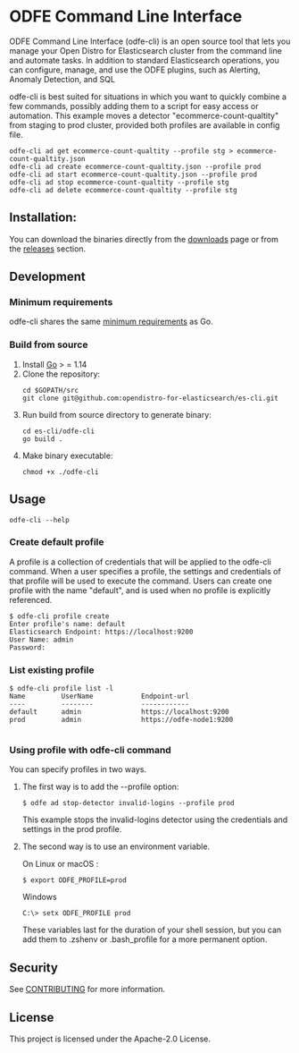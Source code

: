 # ODFE Command Line Interface

ODFE Command Line Interface (odfe-cli) is an open source tool that lets you manage your Open Distro for Elasticsearch
cluster from the command line and automate tasks. In addition to standard Elasticsearch operations, you can configure,
manage, and use the ODFE plugins, such as Alerting, Anomaly Detection, and SQL

odfe-cli is best suited for situations in which you want to quickly combine a few commands, possibly adding them to
a script for easy access or automation. This example moves a detector "ecommerce-count-qualtity" from staging
to prod cluster, provided both profiles are available in config file.

```
odfe-cli ad get ecommerce-count-qualtity --profile stg > ecommerce-count-qualtity.json
odfe-cli ad create ecommerce-count-qualtity.json --profile prod
odfe-cli ad start ecommerce-count-qualtity.json --profile prod
odfe-cli ad stop ecommerce-count-qualtity --profile stg
odfe-cli ad delete ecommerce-count-qualtity --profile stg
```
## Installation:

You can download the binaries directly from the [downloads](https://opendistro.github.io/for-elasticsearch/downloads.html) page
or from the [releases](https://github.com/opendistro-for-elasticsearch/es-cli/releases) section.


## Development

### Minimum requirements

odfe-cli shares the same [minimum requirements](https://github.com/golang/go/wiki/MinimumRequirements#minimum-requirements) as Go.

### Build from source
1. Install [Go](https://golang.org/doc/install) > = 1.14
2. Clone the repository:
    ```
    cd $GOPATH/src
    git clone git@github.com:opendistro-for-elasticsearch/es-cli.git
    ```
3. Run build from source directory to generate binary:
   ```
   cd es-cli/odfe-cli
   go build .
   ```
4. Make binary executable:
    ```
    chmod +x ./odfe-cli
    ```

## Usage

```
odfe-cli --help
```

### Create default profile
A profile is a collection of credentials that will be applied to the odfe-cli command. When a user specifies a profile, 
the settings and credentials of that profile will be used to execute the command.
Users can create one profile with the name "default", and is used when no profile is explicitly referenced. 

```
$ odfe-cli profile create
Enter profile's name: default
Elasticsearch Endpoint: https://localhost:9200  
User Name: admin
Password: 
```

### List existing profile

```
$ odfe-cli profile list -l
Name         UserName            Endpoint-url             
----         --------            ------------              
default      admin               https://localhost:9200   
prod         admin               https://odfe-node1:9200
                 
```

### Using profile with odfe-cli command

You can specify profiles in two ways.

1. The first way is to add the --profile <name> option:    
    ```
    $ odfe ad stop-detector invalid-logins --profile prod
    ```
    This example stops the invalid-logins detector using the credentials and settings in the prod profile.
    
2. The second way is to use an environment variable.

    On Linux or macOS :
    ```
    $ export ODFE_PROFILE=prod
    ```
    Windows
    ```
    C:\> setx ODFE_PROFILE prod
    ```
   These variables last for the duration of your shell session, but you can add them to .zshenv or .bash_profile
   for a more permanent option.
    
## Security

See [CONTRIBUTING](https://github.com/opendistro-for-elasticsearch/es-cli/blob/main/CONTRIBUTING.md#security-issue-notifications) for more information.

## License

This project is licensed under the Apache-2.0 License.

